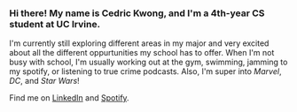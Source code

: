 ### Hi there! My name is Cedric Kwong, and I'm a 4th-year CS student at UC Irvine.

I'm currently still exploring different areas in my major and very excited about all the different oppurtunities
my school has to offer. When I'm not busy with school, I'm usually working out at the gym, swimming, jamming to my 
spotify, or listening to true crime podcasts. Also, I'm super into _Marvel_, _DC_, and _Star Wars_!

Find me on [LinkedIn](https://www.linkedin.com/in/cedric-kwong-2b5145233/) and [Spotify](https://open.spotify.com/user/k606phub54xl9aa1thuuw6rkd?si=31bcb17a4b9945e2).

<!--
**ced-kwong29/ced-kwong29** is a ✨ _special_ ✨ repository because its `README.md` (this file) appears on your GitHub profile.

Here are some ideas to get you started:

- 🔭 I’m currently working on ...
- 🌱 I’m currently learning ...
- 👯 I’m looking to collaborate on ...
- 🤔 I’m looking for help with ...
- 💬 Ask me about ...
- 📫 How to reach me: ...
- 😄 Pronouns: ...
- ⚡ Fun fact: ...
-->
